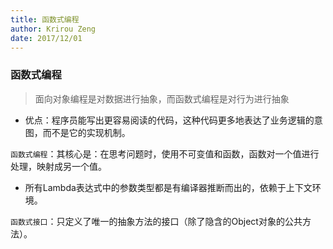 ```yaml
---
title: 函数式编程
author: Krirou Zeng
date: 2017/12/01
---
```


### 函数式编程


> 面向对象编程是对数据进行抽象，而函数式编程是对行为进行抽象

- 优点：程序员能写出更容易阅读的代码，这种代码更多地表达了业务逻辑的意图，而不是它的实现机制。

`函数式编程`：其核心是：在思考问题时，使用不可变值和函数，函数对一个值进行处理，映射成另一个值。

- 所有Lambda表达式中的参数类型都是有编译器推断而出的，依赖于上下文环境。

`函数式接口`：只定义了唯一的抽象方法的接口（除了隐含的Object对象的公共方法）。
